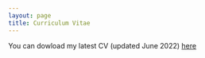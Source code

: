 ```yaml
---
layout: page
title: Curriculum Vitae
---
```


You can dowload my latest CV (updated June 2022) [here](https://hdltorre.github.io/documents/cv.pdf)
